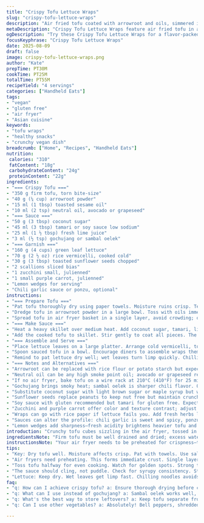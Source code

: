 ```yaml
---
title: "Crispy Tofu Lettuce Wraps"
slug: "crispy-tofu-lettuce-wraps"
description: "Air fried tofu coated with arrowroot and oils, simmered in a sticky tamari-honey-lime glaze with a kick of gochujang. Served with crisp crunchy lettuce, cold thin rice noodles, toasted sunflower seeds, green onions, julienned zucchini and shredded purple carrot. Finish with wedges of lemon and a drizzle of chili garlic sauce or ponzu. Technique focused on texture contrast and sauce cling. Recipe adapted with healthier swaps and bold flavor punch. Time based on visual and aromatic cues rather than strict numbers. Vegan, gluten free adaptable with tamari, nut free, dairy and egg free."
metaDescription: "Crispy Tofu Lettuce Wraps feature air fried tofu in a sticky tamari glaze. Fresh veggies add crunch and flavor."
ogDescription: "Try these Crispy Tofu Lettuce Wraps for a flavor-packed vegan meal. Air fried tofu and fresh veggies in cool lettuce."
focusKeyphrase: "Crispy Tofu Lettuce Wraps"
date: 2025-08-09
draft: false
image: crispy-tofu-lettuce-wraps.png
author: "Kate"
prepTime: PT30M
cookTime: PT25M
totalTime: PT55M
recipeYield: "4 servings"
categories: ["Handheld Eats"]
tags:
- "vegan"
- "gluten free"
- "air fryer"
- "Asian cuisine"
keywords:
- "tofu wraps"
- "healthy snacks"
- "crunchy vegan dish"
breadcrumb: ["Home", "Recipes", "Handheld Eats"]
nutrition: 
 calories: "310"
 fatContent: "18g"
 carbohydrateContent: "24g"
 proteinContent: "22g"
ingredients:
- "=== Crispy Tofu ==="
- "350 g firm tofu, torn bite-size"
- "40 g (¼ cup) arrowroot powder"
- "15 ml (1 tbsp) toasted sesame oil"
- "10 ml (2 tsp) neutral oil, avocado or grapeseed"
- "=== Sauce ==="
- "50 g (3 tbsp) coconut sugar"
- "45 ml (3 tbsp) tamari or soy sauce low sodium"
- "25 ml (1 ½ tbsp) fresh lime juice"
- "3 ml (½ tsp) gochujang or sambal oelek"
- "=== Garnish ==="
- "160 g (4 cups) green leaf lettuce"
- "70 g (2 ½ oz) rice vermicelli, cooked cold"
- "30 g (3 tbsp) toasted sunflower seeds chopped"
- "2 scallions sliced bias"
- "1 zucchini small, julienned"
- "1 small purple carrot, julienned"
- "Lemon wedges for serving"
- "Chili garlic sauce or ponzu, optional"
instructions:
- "=== Prepare Tofu ==="
- "Pat tofu thoroughly dry using paper towels. Moisture ruins crisp. Tear into uneven finger size, rustic chunks. Salt and pepper lightly at this stage; seasoning binds corn starch evenly."
- "Dredge tofu in arrowroot powder in a large bowl. Toss with oils immediately after dusting to coat each piece. Arrowroot gives lighter crisp than cornstarch. Oils act as crisping agents and flavor carriers. Avoid too much oil or tofu steams, no crackling sound means soggy results."
- "Spread tofu in air fryer basket in a single layer, avoid crowding; overlap means steamed failed crust. Cook at 195°C (385°F) for 12 minutes. Shake basket to toss pieces gently. Continue another 8 minutes until golden brown spots appear and tofu cracks audibly when pressed lightly. Crisp edges will darken but watch for burning. The smell will switch from raw to toasted nutty aroma, a good indicator."
- "=== Make Sauce ==="
- "Heat a heavy skillet over medium heat. Add coconut sugar, tamari, lime juice and gochujang. Whisk to combine and bring to a soft boil. The sugar should dissolve, then reduce gently to thick syrup. Bubbles become slower and syrup coats back of spoon heavily. Avoid scorching; use moderate heat and continuous stirring."
- "Add the cooked tofu to skillet. Stir gently to coat all pieces. The sauce should cling like a glaze; if too runny, raise heat briefly and stir until sticky. Remove from heat immediately when glaze adheres to tofu with a shiny finish."
- "=== Assemble and Serve ==="
- "Place lettuce leaves on a large platter. Arrange cold vermicelli, toasted sunflower seeds, scallions, julienned zucchini, and shredded purple carrot around."
- "Spoon sauced tofu in a bowl. Encourage diners to assemble wraps themselves. Provide lemon wedges and chili garlic or ponzu sauces on the side for finishing."
- "Remind to pat lettuce dry well; wet leaves turn limp quickly. Chilling vermicelli beforehand stops them from sticking and helps a cold contrast to warm tofu."
- "=== Notes and Alternatives ==="
- "Arrowroot can be replaced with rice flour or potato starch but expect different textures—arrowroot crisps lighter, potato starch heavier."
- "Neutral oil can be any high smoke point oil; avocado or grapeseed recommended for clean taste. Sesame oil alone burns quickly."
- "If no air fryer, bake tofu on a wire rack at 210°C (410°F) for 25 minutes flipping halfway. Patience here critical to avoid steaming. Otherwise pan fry in batches, minimal oil, until edges blister."
- "Gochujang brings smoky heat; sambal oelek is sharper chili flavor. Omit or reduce for milder."
- "Substitute coconut sugar with light brown sugar or maple syrup but watch caramelization time; maple syrup makes it thinner."
- "Sunflower seeds replace peanuts to keep nut free but maintain crunch and toasty flavor."
- "Soy sauce with gluten recommended but tamari for gluten free. Expect subtle difference."
- "Zucchini and purple carrot offer color and texture contrast; adjust with bell peppers or radishes if preferred."
- "Wraps can go with rice paper if lettuce fails you. Add fresh herbs like mint or cilantro for a fresh twist."
- "Sauces can alter the profile: chili garlic is sweet and spicy, ponzu adds umami citrus brightness."
- "Lemon wedges add sharpness—fresh acidity brightens heavier tofu and syrup glaze."
introduction: "Crunchy tofu cubes sizzling in the air fryer, tossed in a shiny, sticky tamari glaze, melting lime and sugar mingle with fire from gochujang. Lettuce leaves crisp and cool, vermicelli slippery and soft, a scattering of crunchy seeds and fresh veggies add bite and brightness. Assembly at table, messy hands welcome. Texture is key—avoid the mushy tofu trap; moisture is the enemy. Sauce is a syrupy coat that clings, not puddles. Quick to make, longer to savor. Ingredient swaps keep it friendly for common allergen issues—no peanuts here but sunflower seeds deliver the crunch. A bowl of simple contrast flavors, bold but balanced. No fuss for the technique-savvy cook hungry for texture mastery."
ingredientsNote: "Firm tofu must be well drained and dried; excess water kills crisp. Arrowroot starch chosen for light crispness; cornstarch or potato starch alters mouthfeel—choose based on preference or availability. Sesame oil imparts aroma but burns easily; always combine with neutral oil to avoid smoky off flavors. Coconut sugar supplies caramel notes and deeper color, but light brown sugar or maple syrup can be substituted with care to cooking timing. Tamari preferred for gluten free, soy sauce otherwise. Gochujang is an optional kick but adds depth beyond simple chili paste—start small, then adjust. Sunflower seeds replace peanuts to keep nut free while keeping crunch. Fresh veggies cut julienne for texture contrast and color. Serving sauces offer flexibility—no sauce is better than too much. Lemon wedges add much-needed acid to cut richness. Keep all ingredients fresh and chilled for best layering of texture and flavor."
instructionsNote: "Your air fryer needs to be preheated for crispness—this sets up instant crust formation to seal tofu moisture inside. Tossing halfway prevents sticking and encourages even browning; over-shaking breaks tofu, under-shaking means uneven texture. Glaze in pan thickens while bubbling; when syrup coats back of spoon and coats tofu uniformly, timing is right. Avoid scorch by moderate heat and constant stirring. Sauce should stick luminous and sticky, not runny or dry. Assembly—dry lettuce leaves so they don’t wilt prematurely. Cold noodles help temperature play on the tongue when wrapped with hot tofu. Encourage guests to build their own wraps for freshness. Offer sauces on side to avoid soggy leaves. Timing based on visual cues—look for crackling edges and a toasted aroma from tofu, thick glossy sauce and cold crisp crunchy veg. Efficiency tip—cook noodles early; prep veggies while tofu air fries. Cleanup easier if sauce pan soaks right after. Don’t overcoat tofu with starch or it gets gummy; light dusting is key. No oil in basket leads to sticking; a light spray helps but don’t soak."
tips:
- "Key: Dry tofu well. Moisture affects crisp. Pat with towels. Use salt, pepper lightly for flavor binding. Arrowroot coating gives a light crunch."
- "Air fryers need preheating. This forms immediate crust. Single layer in basket avoids steaming. Overcrowding means uneven texture."
- "Toss tofu halfway for even cooking. Watch for golden spots. Strong toasted aroma signals readiness. Don't let edges burn. Crispness matters."
- "The sauce should cling, not puddle. Check for syrupy consistency. Stir constantly, feels thick on spoon. Adjust heat for stickiness."
- "Lettuce: Keep dry. Wet leaves get limp fast. Chilling noodles avoids stickiness. Cold contrasts hot tofu. Very refreshing contrast."
faq:
- "q: How can I achieve crispy tofu? a: Ensure thorough drying before coating. Pat dry with towels. Don't skip arrowroot powder. Get the right oil balance."
- "q: What can I use instead of gochujang? a: Sambal oelek works well, sharper flavor though. Red pepper flakes for milder kick. Adjust to taste preferences."
- "q: What's the best way to store leftovers? a: Keep tofu separate from veggies. Use airtight containers. Tofu can lose crispiness, reheat briefly for crunch."
- "q: Can I use other vegetables? a: Absolutely! Bell peppers, shredded carrots work excellently. Adapt based on seasonal veggies for freshness."

---
```

